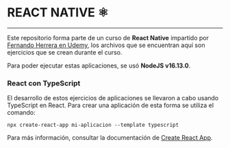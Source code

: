 # REACT NATIVE :atom_symbol:
------------------------------------
Este repositorio forma parte de un curso de **React Native** impartido por [Fernando Herrera en Udemy](https://www.udemy.com/course/react-native-fh/), los archivos que se encuentran aquí son ejercicios que se crean durante el curso.

Para poder ejecutar estas aplicaciones, se usó **NodeJS v16.13.0**.

### React con TypeScript
El desarrollo de estos ejercicios de aplicaciones se llevaron a cabo usando TypeScript en React. Para crear una aplicación de esta forma se utiliza el comando:

`npx create-react-app mi-aplicacion --template typescript`

Para más información, consultar la documentación de [Create React App](https://create-react-app.dev/docs/getting-started/).